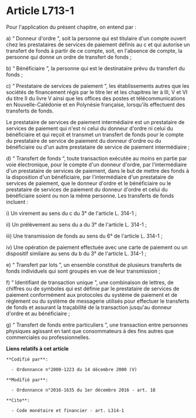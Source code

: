 # Article L713-1

Pour l'application du présent chapitre, on entend par : 

a) “ Donneur d'ordre ”, soit la personne qui est titulaire d'un compte ouvert chez les prestataires de services de paiement
définis au c et qui autorise un transfert de fonds à partir de ce compte, soit, en l'absence de compte, la personne qui donne
un ordre de transfert de fonds ; 

b) “ Bénéficiaire ”, la personne qui est le destinataire prévu du transfert du fonds ; 

c) “ Prestataire de services de paiement ”, les établissements autres que les sociétés de financement régis par le titre Ier
et les chapitres Ier à III, V et VI du titre II du livre V ainsi que les offices des postes et télécommunications en
Nouvelle-Calédonie et en Polynésie française, lorsqu'ils effectuent des transferts de fonds. 

Le prestataire de services de paiement intermédiaire est un prestataire de services de paiement qui n'est ni celui du donneur
d'ordre ni celui du bénéficiaire et qui reçoit et transmet un transfert de fonds pour le compte du prestataire de service de
paiement du donneur d'ordre ou du bénéficiaire ou d'un autre prestataire de service de paiement intermédiaire ; 

d) “ Transfert de fonds ”, toute transaction exécutée au moins en partie par voie électronique, pour le compte d'un donneur
d'ordre, par l'intermédiaire d'un prestataire de services de paiement, dans le but de mettre des fonds à la disposition d'un
bénéficiaire, par l'intermédiaire d'un prestataire de services de paiement, que le donneur d'ordre et le bénéficiaire ou le
prestataire de services de paiement du donneur d'ordre et celui du bénéficiaire soient ou non la même personne. Les
transferts de fonds incluent : 

i) Un virement au sens du c du 3° de l'article L. 314-1 ; 

ii) Un prélèvement au sens du a du 3° de l'article L. 314-1 ; 

iii) Une transmission de fonds au sens du 6° de l'article L. 314-1 ; 

iv) Une opération de paiement effectuée avec une carte de paiement ou un dispositif similaire au sens du b du 3° de l'article
L. 314-1 ; 

e) “ Transfert par lots ”, un ensemble constitué de plusieurs transferts de fonds individuels qui sont groupés en vue de leur
transmission ; 

f) “ Identifiant de transaction unique ”, une combinaison de lettres, de chiffres ou de symboles qui est définie par le
prestataire de services de paiement conformément aux protocoles du système de paiement et de règlement ou du système de
messagerie utilisés pour effectuer le transferts de fonds et assurant la traçabilité de la transaction jusqu'au donneur
d'ordre et au bénéficiaire ; 

g) “ Transfert de fonds entre particuliers ”, une transaction entre personnes physiques agissant en tant que consommateurs à
des fins autres que commerciales ou professionnelles.

**Liens relatifs à cet article**

	**Codifié par**:

	  - Ordonnance n°2000-1223 du 14 décembre 2000 (V)

	**Modifié par**:

	  - Ordonnance n°2016-1635 du 1er décembre 2016 - art. 18

	**Cite**:

	  - Code monétaire et financier - art. L314-1
